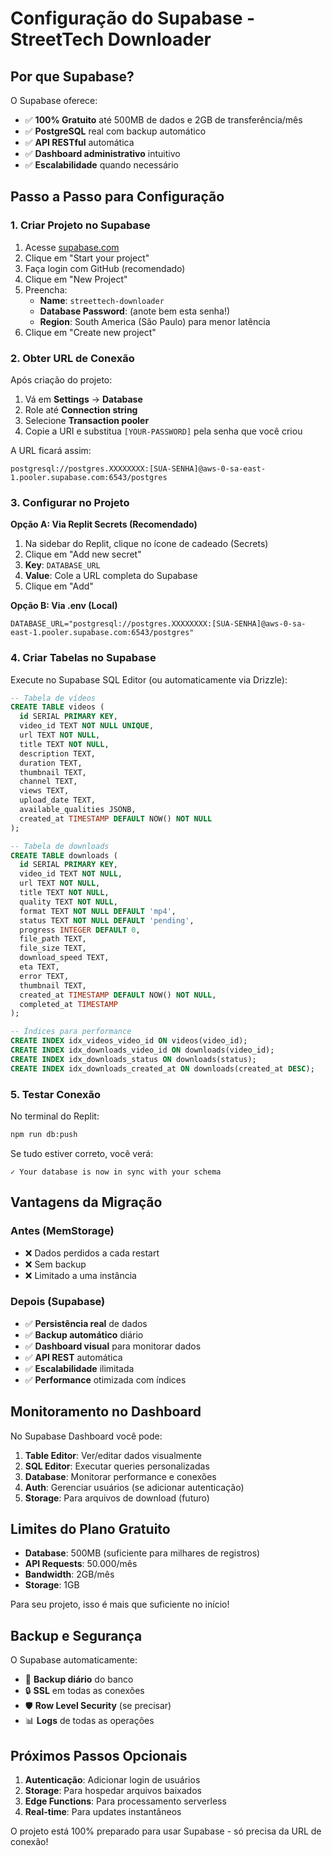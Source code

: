 # Configuração do Supabase - StreetTech Downloader

## Por que Supabase?

O Supabase oferece:
- ✅ **100% Gratuito** até 500MB de dados e 2GB de transferência/mês
- ✅ **PostgreSQL** real com backup automático
- ✅ **API RESTful** automática
- ✅ **Dashboard administrativo** intuitivo
- ✅ **Escalabilidade** quando necessário

## Passo a Passo para Configuração

### 1. Criar Projeto no Supabase

1. Acesse [supabase.com](https://supabase.com)
2. Clique em "Start your project"
3. Faça login com GitHub (recomendado)
4. Clique em "New Project"
5. Preencha:
   - **Name**: `streettech-downloader`
   - **Database Password**: (anote bem esta senha!)
   - **Region**: South America (São Paulo) para menor latência
6. Clique em "Create new project"

### 2. Obter URL de Conexão

Após criação do projeto:

1. Vá em **Settings** → **Database**
2. Role até **Connection string**
3. Selecione **Transaction pooler** 
4. Copie a URI e substitua `[YOUR-PASSWORD]` pela senha que você criou

A URL ficará assim:
```
postgresql://postgres.XXXXXXXX:[SUA-SENHA]@aws-0-sa-east-1.pooler.supabase.com:6543/postgres
```

### 3. Configurar no Projeto

**Opção A: Via Replit Secrets (Recomendado)**
1. Na sidebar do Replit, clique no ícone de cadeado (Secrets)
2. Clique em "Add new secret"
3. **Key**: `DATABASE_URL`
4. **Value**: Cole a URL completa do Supabase
5. Clique em "Add"

**Opção B: Via .env (Local)**
```env
DATABASE_URL="postgresql://postgres.XXXXXXXX:[SUA-SENHA]@aws-0-sa-east-1.pooler.supabase.com:6543/postgres"
```

### 4. Criar Tabelas no Supabase

Execute no Supabase SQL Editor (ou automaticamente via Drizzle):

```sql
-- Tabela de vídeos
CREATE TABLE videos (
  id SERIAL PRIMARY KEY,
  video_id TEXT NOT NULL UNIQUE,
  url TEXT NOT NULL,
  title TEXT NOT NULL,
  description TEXT,
  duration TEXT,
  thumbnail TEXT,
  channel TEXT,
  views TEXT,
  upload_date TEXT,
  available_qualities JSONB,
  created_at TIMESTAMP DEFAULT NOW() NOT NULL
);

-- Tabela de downloads
CREATE TABLE downloads (
  id SERIAL PRIMARY KEY,
  video_id TEXT NOT NULL,
  url TEXT NOT NULL,
  title TEXT NOT NULL,
  quality TEXT NOT NULL,
  format TEXT NOT NULL DEFAULT 'mp4',
  status TEXT NOT NULL DEFAULT 'pending',
  progress INTEGER DEFAULT 0,
  file_path TEXT,
  file_size TEXT,
  download_speed TEXT,
  eta TEXT,
  error TEXT,
  thumbnail TEXT,
  created_at TIMESTAMP DEFAULT NOW() NOT NULL,
  completed_at TIMESTAMP
);

-- Índices para performance
CREATE INDEX idx_videos_video_id ON videos(video_id);
CREATE INDEX idx_downloads_video_id ON downloads(video_id);
CREATE INDEX idx_downloads_status ON downloads(status);
CREATE INDEX idx_downloads_created_at ON downloads(created_at DESC);
```

### 5. Testar Conexão

No terminal do Replit:
```bash
npm run db:push
```

Se tudo estiver correto, você verá:
```
✓ Your database is now in sync with your schema
```

## Vantagens da Migração

### Antes (MemStorage)
- ❌ Dados perdidos a cada restart
- ❌ Sem backup
- ❌ Limitado a uma instância

### Depois (Supabase)
- ✅ **Persistência real** de dados
- ✅ **Backup automático** diário
- ✅ **Dashboard visual** para monitorar dados
- ✅ **API REST** automática
- ✅ **Escalabilidade** ilimitada
- ✅ **Performance** otimizada com índices

## Monitoramento no Dashboard

No Supabase Dashboard você pode:

1. **Table Editor**: Ver/editar dados visualmente
2. **SQL Editor**: Executar queries personalizadas  
3. **Database**: Monitorar performance e conexões
4. **Auth**: Gerenciar usuários (se adicionar autenticação)
5. **Storage**: Para arquivos de download (futuro)

## Limites do Plano Gratuito

- **Database**: 500MB (suficiente para milhares de registros)
- **API Requests**: 50.000/mês
- **Bandwidth**: 2GB/mês
- **Storage**: 1GB

Para seu projeto, isso é mais que suficiente no início!

## Backup e Segurança

O Supabase automaticamente:
- 📄 **Backup diário** do banco
- 🔒 **SSL** em todas as conexões
- 🛡️ **Row Level Security** (se precisar)
- 📊 **Logs** de todas as operações

## Próximos Passos Opcionais

1. **Autenticação**: Adicionar login de usuários
2. **Storage**: Para hospedar arquivos baixados
3. **Edge Functions**: Para processamento serverless
4. **Real-time**: Para updates instantâneos

O projeto está 100% preparado para usar Supabase - só precisa da URL de conexão!